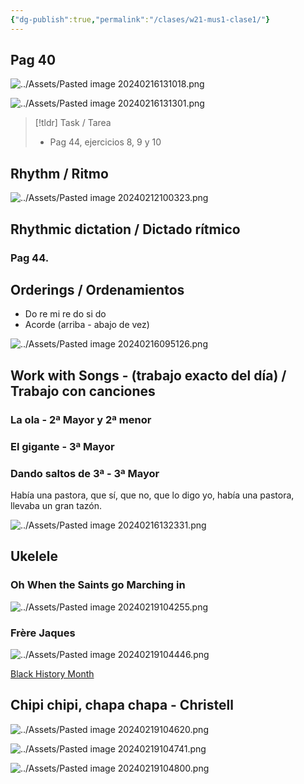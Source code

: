 ```yaml
---
{"dg-publish":true,"permalink":"/clases/w21-mus1-clase1/"}
---
```


<div class=slide>

## Pag 40

</div>
<div class="slide">

![../Assets/Pasted image 20240216131018.png](/img/user/Assets/Pasted%20image%2020240216131018.png)

</div>
<div class="slide">

![../Assets/Pasted image 20240216131301.png](/img/user/Assets/Pasted%20image%2020240216131301.png)

</div>
<div class=slide>

> [!tldr] Task / Tarea
> - Pag 44, ejercicios 8, 9 y 10

</div>
<div class=slide>

## Rhythm / Ritmo

![../Assets/Pasted image 20240212100323.png](/img/user/Assets/Pasted%20image%2020240212100323.png)

</div>
<div class=slide> 

## Rhythmic dictation / Dictado rítmico

### Pag 44.

</div>
<div class=slide>

## Orderings / Ordenamientos

- Do re mi re do si do
- Acorde (arriba - abajo de vez)

</div>
<div class="slide">

![../Assets/Pasted image 20240216095126.png](/img/user/Assets/Pasted%20image%2020240216095126.png)

</div>
<div class=slide>

## Work with Songs - (trabajo exacto del día) / Trabajo con canciones

### La ola - 2ª Mayor y 2ª menor

### El gigante - 3ª Mayor

### Dando saltos de 3ª - 3ª Mayor

</div>
<div class="slide">


<div class="transclusion internal-embed is-loaded"><div class="markdown-embed">





Había una pastora,
que sí, que no, que lo digo yo,
había una pastora,
llevaba un gran tazón.

![../Assets/Pasted image 20240216132331.png](/img/user/Assets/Pasted%20image%2020240216132331.png)

</div></div>


</div>
<div class=slide>

## Ukelele

### Oh When the Saints go Marching in

![../Assets/Pasted image 20240219104255.png](/img/user/Assets/Pasted%20image%2020240219104255.png)

</div>
<div class="slide">

### Frère Jaques

![../Assets/Pasted image 20240219104446.png](/img/user/Assets/Pasted%20image%2020240219104446.png)

</div>
<div class="slide">

[Black History Month](https://studio.moises.ai/library/)

</div>
<div class="slide">

## Chipi chipi, chapa chapa - Christell

![../Assets/Pasted image 20240219104620.png](/img/user/Assets/Pasted%20image%2020240219104620.png)

</div>
<div class="slide">

![../Assets/Pasted image 20240219104741.png](/img/user/Assets/Pasted%20image%2020240219104741.png)

</div>
<div class="slide">

![../Assets/Pasted image 20240219104800.png](/img/user/Assets/Pasted%20image%2020240219104800.png)

</div>
